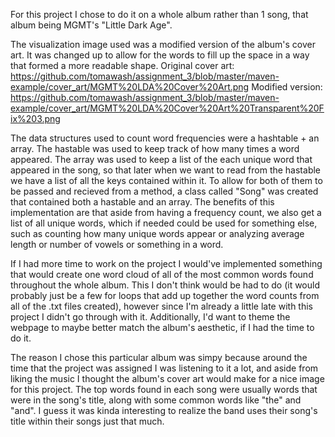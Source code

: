 For this project I chose to do it on a whole album rather than 1 song, that album being MGMT's "Little Dark Age".

The visualization image used was a modified version of the album's cover art. It was changed up to allow for the words to fill up the space in a way that formed a more readable shape.
Original cover art: https://github.com/tomawash/assignment_3/blob/master/maven-example/cover_art/MGMT%20LDA%20Cover%20Art.png
Modified version: https://github.com/tomawash/assignment_3/blob/master/maven-example/cover_art/MGMT%20LDA%20Cover%20Art%20Transparent%20Fix%203.png

The data structures used to count word frequencies were a hashtable + an array. The hastable was used to keep track of how many times a word appeared. The array was used to keep a list of the each unique word that appeared in the song, so that later when we want to read from the hastable we have a list of all the keys contained within it. To allow for both of them to be passed and recieved from a method, a class called "Song" was created that contained both a hastable and an array. The benefits of this implementation are that aside from having a frequency count, we also get a list of all unique words, which if needed could be used for something else, such as counting how many unique words appear or analyzing average length or number of vowels or something in a word.

If I had more time to work on the project I would've implemented something that would create one word cloud of all of the most common words found throughout the whole album. This I don't think would be had to do (it would probably just be a few for loops that add up together the word counts from all of the .txt files created), however since I'm already a little late with this project I didn't go through with it. Additionally, I'd want to theme the webpage to maybe better match the album's aesthetic, if I had the time to do it.

The reason I chose this particular album was simpy because around the time that the project was assigned I was listening to it a lot, and aside from liking the music I thought the album's cover art would make for a nice image for this project. The top words found in each song were usually words that were in the song's title, along with some common words like "the" and "and". I guess it was kinda interesting to realize the band uses their song's title within their songs just that much.
